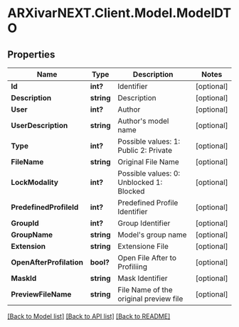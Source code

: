 # ARXivarNEXT.Client.Model.ModelDTO
## Properties

Name | Type | Description | Notes
------------ | ------------- | ------------- | -------------
**Id** | **int?** | Identifier | [optional] 
**Description** | **string** | Description | [optional] 
**User** | **int?** | Author | [optional] 
**UserDescription** | **string** | Author&#39;s model name | [optional] 
**Type** | **int?** | Possible values:  1: Public  2: Private  | [optional] 
**FileName** | **string** | Original File Name | [optional] 
**LockModality** | **int?** | Possible values:  0: Unblocked  1: Blocked  | [optional] 
**PredefinedProfileId** | **int?** | Predefined Profile Identifier | [optional] 
**GroupId** | **int?** | Group Identifier | [optional] 
**GroupName** | **string** | Model&#39;s group name | [optional] 
**Extension** | **string** | Extensione File | [optional] 
**OpenAfterProfilation** | **bool?** | Open File After to Profiliing | [optional] 
**MaskId** | **string** | Mask Identifier | [optional] 
**PreviewFileName** | **string** | File Name of the original preview file | [optional] 

[[Back to Model list]](../README.md#documentation-for-models) [[Back to API list]](../README.md#documentation-for-api-endpoints) [[Back to README]](../README.md)

